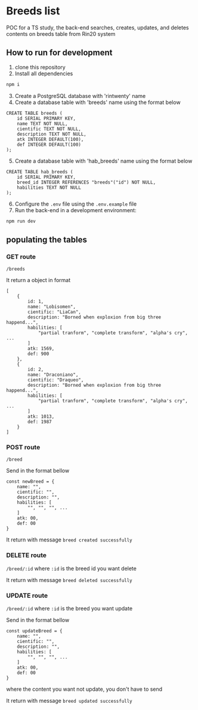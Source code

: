 # Breeds list

POC for a TS study, the back-end searches, creates, updates, and deletes contents on breeds table from Rin20 system

## How to run for development

1. clone this repository
2. Install all dependencies

```bash
npm i
```

3. Create a PostgreSQL database with 'rintwenty' name
4. Create a database table with 'breeds' name using the format below

```psql
CREATE TABLE breeds (
    id SERIAL PRIMARY KEY,
    name TEXT NOT NULL,
    cientific TEXT NOT NULL,
    description TEXT NOT NULL,
    atk INTEGER DEFAULT(100),
    def INTEGER DEFAULT(100)
);
```

5. Create a database table with 'hab_breeds' name using the format below

```psql
CREATE TABLE hab_breeds (
    id SERIAL PRIMARY KEY,
    breed_id INTEGER REFERENCES "breeds"("id") NOT NULL,
    habilities TEXT NOT NULL    
);
```

6. Configure the `.env` file using the `.env.example` file
7. Run the back-end in a development environment:

```bash
npm run dev
```

## populating the tables

### GET route
`/breeds`

It return a object in format

```
[
    {
        id: 1,
        name: "Lobisomen",
        cientific: "LiaCan",
        description: "Borned when exploxion from big three happend...",
        habilities: [
            "partial tranform", "complete transform", "alpha's cry", ...
        ]
        atk: 1569,
        def: 900
    },
    {
        id: 2,
        name: "Draconiano",
        cientific: "Draqueo",
        description: "Borned when exploxion from big three happend...",
        habilities: [
            "partial tranform", "complete transform", "alpha's cry", ...
        ]
        atk: 1013,
        def: 1987
    }
]
```

### POST route
`/breed`

Send in the format bellow

```
const newBreed = {
    name: "",
    cientific: "",
    description: "",
    habilities: [
        "", "", "", ...
    ]
    atk: 00,
    def: 00
}
```

It return with message `breed created successfully`

### DELETE route
`/breed/:id`
where `:id` is the breed id you want delete

It return with message `breed deleted successfully`

### UPDATE route
`/breed/:id`
where `:id` is the breed you want update

Send in the format bellow

```
const updateBreed = {
    name: "",
    cientific: "",
    description: "",
    habilities: [
        "", "", "", ...
    ]
    atk: 00,
    def: 00
}
```
where the content you want not update, you don't have to send

It return with message `breed updated successfully`